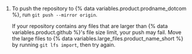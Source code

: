 1. To push the repository to {% data variables.product.prodname_dotcom %}, run `git push --mirror origin`.

   If your repository contains any files that are larger than {% data variables.product.github %}'s file size limit, your push may fail. Move the large files to {% data variables.large_files.product_name_short %} by running `git lfs import`, then try again.
